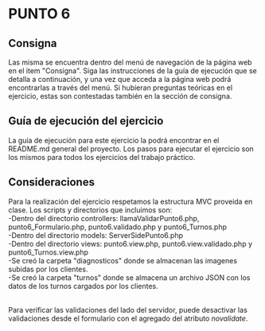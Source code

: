 # PUNTO 6

## Consigna
Las misma se encuentra dentro del menú de navegación de la página web en el item "Consigna". Siga las instrucciones de la guía de ejecución que se detalla a continuación, y una vez que acceda a la página web podrá encontrarlas a través del menú. Si hubieran preguntas teóricas en el ejercicio, estas son contestadas también en la sección de consigna.

## Guía de ejecución del ejercicio
La guía de ejecución para este ejercicio la podrá encontrar en el README.md general del proyecto. Los pasos para ejecutar el ejercicio son los mismos para todos los ejercicios del trabajo práctico.

## Consideraciones
Para la realización del ejercicio respetamos la estructura MVC proveida en clase. Los scripts y directorios que incluimos son:<br />
-Dentro del directorio controllers: llamaValidarPunto6.php, punto6_Formulario.php, punto6.validado.php y punto6_Turnos.php<br>
-Dentro del directorio models: ServerSidePunto6.php<br>
-Dentro del directorio views: punto6.view.php, punto6.view.validado.php y punto6_Turnos.view.php<br>
-Se creó la carpeta "diagnosticos" donde se almacenan las imagenes subidas por los clientes.<br>
-Se creó la carpeta "turnos" donde se almacena un archivo JSON con los datos de los turnos cargados por los clientes.<br><br>

Para verificar las validaciones del lado del servidor, puede desactivar las validaciones desde el formulario con el agregado del atributo *novalidate*.